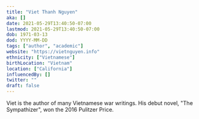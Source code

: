 ```yaml
---
title: "Viet Thanh Nguyen"
aka: []
date: 2021-05-29T13:40:50-07:00
lastmod: 2021-05-29T13:40:50-07:00
dob: 1971-03-13
dod: YYYY-MM-DD
tags: ["author", "academic"]
website: "https://vietnguyen.info"
ethnicity: ["Vietnamese"]
birthLocation: "Vietnam"
location: ["California"]
influencedBy: []
twitter: ""
draft: false
---
```


Viet is the author of many Vietnamese war writings. His debut novel, "The Sympathizer", won the 2016 Pulitzer Price. 
